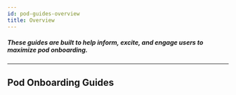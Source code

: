 ```yaml
---
id: pod-guides-overview
title: Overview
---
```


##### These guides are built to help inform, excite, and engage users to maximize pod onboarding.

---

## Pod Onboarding Guides
